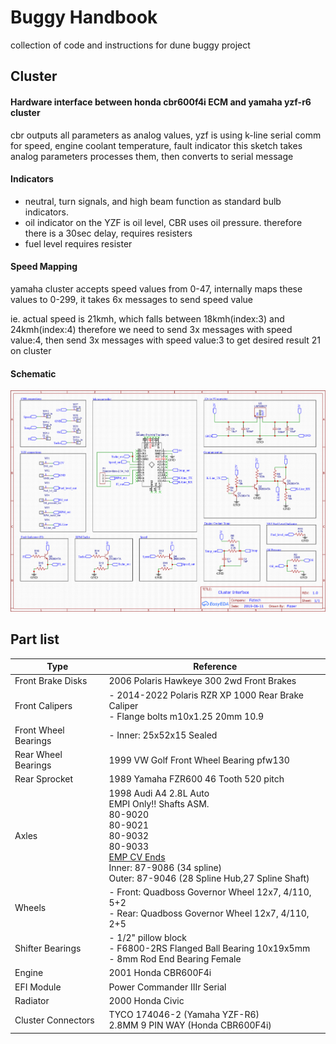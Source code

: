 # Buggy Handbook
collection of code and instructions for dune buggy project


## Cluster
#### Hardware interface between honda cbr600f4i ECM and yamaha yzf-r6 cluster
cbr outputs all parameters as analog values, yzf is using k-line serial comm for speed, engine coolant temperature, fault indicator this sketch takes analog parameters processes them, then converts to serial message

#### Indicators
- neutral, turn signals, and high beam function as standard bulb indicators. 
- oil indicator on the YZF is  oil level, CBR uses oil pressure. therefore there is a 30sec delay, requires resisters
- fuel level requires resister

#### Speed Mapping
yamaha cluster accepts speed values from 0-47, internally maps these values to 0-299, it takes 6x messages to send speed value

ie.  actual speed is 21kmh, which falls between 18kmh(index:3) and 24kmh(index:4) therefore we need to send 3x messages with speed value:4, then send 3x messages with speed value:3 to get desired result 21 on cluster

#### Schematic
![cluster-interface-schematic.png](cluster-interface-schematic.png)

## Part list
| Type                | Reference |
|---------------------|-----------|
| Front Brake Disks   | 2006 Polaris Hawkeye 300 2wd Front Brakes |
| Front Calipers      | - 2014-2022 Polaris RZR XP 1000 Rear Brake Caliper<br/> - Flange bolts m10x1.25 20mm 10.9 | 
| Front Wheel Bearings | - Inner: 25x52x15 Sealed |
| Rear Wheel Bearings | 1999 VW Golf Front Wheel Bearing pfw130 |
| Rear Sprocket       | 1989 Yamaha FZR600 46 Tooth 520 pitch |
| Axles               | 1998 Audi A4 2.8L Auto<br/> EMPI Only!! Shafts ASM.<br/> 80-9020<br/> 80-9021<br/> 80-9032<br/> 80-9033<br/> <ins>EMP CV Ends</ins><br/> Inner: 87-9086 (34 spline)<br/> Outer: 87-9046 (28 Spline Hub,27 Spline Shaft)
| Wheels              | - Front: Quadboss Governor Wheel 12x7, 4/110, 5+2<br/> - Rear: Quadboss Governor Wheel 12x7, 4/110, 2+5 |                      
| Shifter Bearings    | - 1/2" pillow block<br/> - F6800-2RS Flanged Ball Bearing 10x19x5mm<br/> - 8mm Rod End Bearing Female |
| Engine              | 2001 Honda CBR600F4i |
| EFI Module          | Power Commander IIIr Serial |
| Radiator            | 2000 Honda Civic |
| Cluster Connectors  | TYCO 174046-2 (Yamaha YZF-R6)<br/> 2.8MM 9 PIN WAY (Honda CBR600F4i) |

